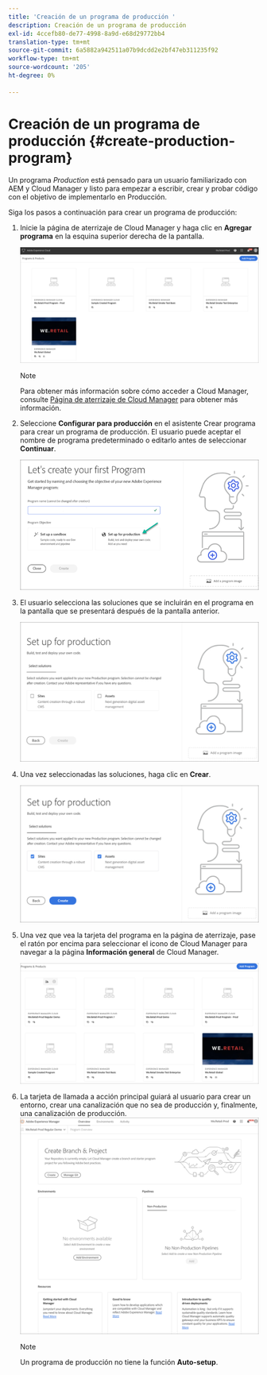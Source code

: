 ```yaml
---
title: 'Creación de un programa de producción '
description: Creación de un programa de producción
exl-id: 4ccefb80-de77-4998-8a9d-e68d29772bb4
translation-type: tm+mt
source-git-commit: 6a5882a942511a07b9dcdd2e2bf47eb311235f92
workflow-type: tm+mt
source-wordcount: '205'
ht-degree: 0%

---
```


# Creación de un programa de producción {#create-production-program}

Un programa *Production* está pensado para un usuario familiarizado con AEM y Cloud Manager y listo para empezar a escribir, crear y probar código con el objetivo de implementarlo en Producción.

Siga los pasos a continuación para crear un programa de producción:

1. Inicie la página de aterrizaje de Cloud Manager y haga clic en **Agregar programa** en la esquina superior derecha de la pantalla.

   ![](assets/first_timelogin1.png)

   >[!NOTE]
   >Para obtener más información sobre cómo acceder a Cloud Manager, consulte [Página de aterrizaje de Cloud Manager](/help/onboarding/what-is-required/navigate-to-cloud-manager.md) para obtener más información.

1. Seleccione **Configurar para producción** en el asistente Crear programa para crear un programa de producción. El usuario puede aceptar el nombre de programa predeterminado o editarlo antes de seleccionar **Continuar**.

   ![](assets/create-prod1.png)

1. El usuario selecciona las soluciones que se incluirán en el programa en la pantalla que se presentará después de la pantalla anterior.


   ![](assets/set-up-prod2.png)

1. Una vez seleccionadas las soluciones, haga clic en **Crear**.

   ![](assets/set-up-prod3.png)

1. Una vez que vea la tarjeta del programa en la página de aterrizaje, pase el ratón por encima para seleccionar el icono de Cloud Manager para navegar a la página **Información general** de Cloud Manager.

   ![](assets/set-up-prod4.png)

1. La tarjeta de llamada a acción principal guiará al usuario para crear un entorno, crear una canalización que no sea de producción y, finalmente, una canalización de producción.
   ![](assets/set-up-prod5.png)


   >[!NOTE]
   >
   >Un programa de producción no tiene la función **Auto-setup**.
